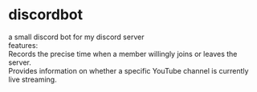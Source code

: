 # discordbot  
a small discord bot for my discord server  
features:  
Records the precise time when a member willingly joins or leaves the server.  
Provides information on whether a specific YouTube channel is currently live streaming.    
